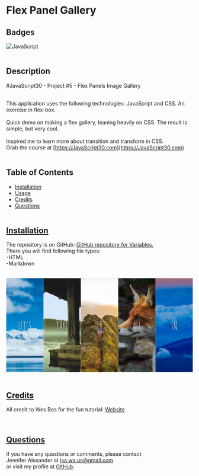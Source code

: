 # Flex Panel Gallery

## Badges
  ![JavaScript](https://img.shields.io/badge/javascript-%23323330.svg?style=for-the-badge&logo=javascript&logoColor=%23F7DF1E)
  <br><br>
 
  ## Description
  #JavaScript30 - Project #5 - Flex Panels Image Gallery
  <br><br>

  This application uses the following technologies: JavaScript and CSS. An exercise in flex-box. 
  <br><br>
  Quick demo on making a flex gallery, leaning heavily on CSS. The result is simple, but very cool. 
  <br><br>
  Inspired me to learn more about transition and transform in CSS.
  <br>
  Grab the course at [https://JavaScript30.com](https://JavaScript30.com)
  <br><br>
  

## Table of Contents
  - [Installation](#installation)
  - [Usage](#usage)
  - [Credits](#credits)
  - [Questions](#questions)
  <br><br>

  ## [Installation](#table-of-contents)
  The repository is on GitHub: [GitHub repository for Variables.](https://github.com/jsalexan/flex-panel-gallery) <br>
  There you will find following file types: <br>
  -HTML<br>
  -Markdown<br>
   <br>
  
  ![Screen capture.](/Screenshot%20(321).png)
  <br><br>

  ## [Credits](#table-of-contents) 
  All credit to Wes Bos for the fun tutorial: [Website](https://wesbos.com/about)

  
  <br>
 
  ## [Questions](#table-of-contents)
  If you have any questions or comments, please contact <br>Jennifer Alexander at jsa.wa.us@gmail.com <br>or visit my profile at [GitHub](https://github.com/jsalexan/).
  


